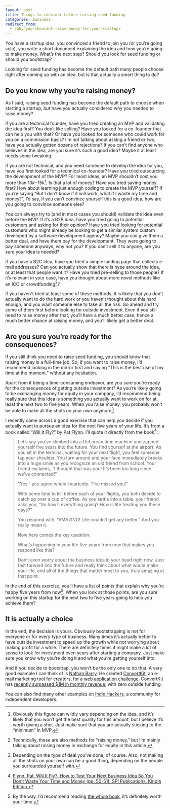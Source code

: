 ```yaml
---
layout: post
title: Things to consider before raising seed funding
categories: Business
redirect_from:
  - /why-you-shouldnt-raise-money-for-your-startup/
---
```


You have a startup idea, you convinced a friend to join you (or you’re going solo), you write a short document explaining the idea and how you’re going to make money. What’s the next step? Should you look for seed funding or should you bootstrap?

Looking for seed funding has become the default path many people choose right after coming up with an idea, but is that actually a smart thing to do?

## Do you know why you’re raising money?
As I said, raising seed funding has become the default path to choose when starting a startup, but have you actually considered why you needed to raise money?

If you are a technical founder, have you tried creating an MVP and validating the idea first? You don’t like selling? Have you looked for a co-founder that can help you with that? Or have you looked for someone who could work for you on a commission basis? I’m not talking about asking a friend or two, have you actually gotten dozens of rejections? If you can’t find anyone who believes in the idea, are you sure it’s such a good idea? Maybe it at least needs some tweaking.

If you are not technical, and you need someone to develop the idea for you, have you first looked for a technical co-founder? Have you tried outsourcing the development of the MVP? For most ideas, an MVP shouldn’t cost you more than $10k-$15k[^1]. Is that a lot of money? Have you tried saving money first? How about learning just enough coding to create the MVP yourself? If you’re saying “But I don’t know if it will work, what if I waste my time and money?”, I’d say, if you can’t convince yourself this is a good idea, how are you going to convince someone else?

You can always try to (and in most cases you should) validate the idea even before the MVP. If it’s a B2B idea, have you tried going to potential customers and asking for their opinion? Have you tried looking for potential customers who might already be looking to get a similar system custom developed by a software development agency? Maybe you can give them a better deal, and have them pay for the development. They were going to pay someone anyways, why not you? If you can’t sell it to anyone, are you sure your idea is needed?

If you have a B2C idea, have you tried a simple landing page that collects e-mail addresses? Can you actually show that there is hype around the idea, or at least that people want it? Have you tried pre-selling to those people? If it’s relevant in your case, have you thought about more novel methods like an ICO or crowdfunding[^2]?

If you haven't tried at least some of these methods, it is likely that you don’t actually want to do the hard work or you haven’t thought about this hard enough, and you want someone else to take all the risk. Go ahead and try some of them first before looking for outside investment. Even if you still need to raise money after that, you’ll have a much better case, hence a much better chance at raising money, and you'll likely get a better deal.

## Are you sure you’re ready for the consequences?
If you still think you need to raise seed funding, you should know that raising money is a full-time job. So, if you want to raise money, I’d recommend looking in the mirror first and saying “This is the best use of my time at the moment.” without any hesitation.

Apart from it being a time-consuming endeavor, are you sure you’re ready for the consequences of getting outside investment? As you’re likely going to be exchanging money for equity in your company, I’d recommend being really sure that this idea is something you actually want to work on for at least the next two to five years. When you raise money, you probably won’t be able to make all the shots on your own anymore[^3].

I recently came across a good exercise that can help you decide if you actually want to pursue an idea for the next five years of your life. It’s from a book called [“Will It Fly?”](https://amzn.to/2rFurQG) by [Pat Flynn](https://www.smartpassiveincome.com/). I’ll quote it directly from the book[^4]:

> Let’s say you’ve climbed into a DeLorean time machine and zapped yourself five years into the future. You find yourself at the airport. As you sit in the terminal, waiting for your next flight, you feel someone tap your shoulder. You turn around and your face immediately breaks into a huge smile as you recognize an old friend from school. Your friend exclaims, “I thought that was you! It’s been too long since we’ve connected!”
>
> “Yes,” you agree whole-heartedly. “I’ve missed you!”
>
> With some time to kill before each of your flights, you both decide to catch up over a cup of coffee. As you settle into a table, your friend asks you, “So how’s everything going? How is life treating you these days?”
>
> You respond with, “AMAZING! Life couldn’t get any better.” And you really mean it.
>
> Now here comes the key question:
>
> What’s happening in your life five years from now that makes you respond like this?
>
> Don’t even worry about the business idea in your head right now. Just fast forward into the future and really think about what would make your life, and all of the things that matter most to you, truly amazing at that point.

In the end of this exercise, you’ll have a list of points that explain why you’re happy five years from now[^5]. When you look at those points, are you sure working on this startup for the next two to five years going to help you achieve them?

## It is actually a choice
In the end, the decision is yours. Obviously bootstrapping is not for everyone or for every type of business. Many times it’s actually better to have outside investment to speed up the growth while not worrying about making profit for a while. There are definitely times it might make a lot of sense to look for investment even years after starting a company. Just make sure you know why you’re doing it and what you’re getting yourself into.

And if you decide to bootstrap, you won’t be the only one to do that. A very good example I can think of is [Nathan Barry](http://nathanbarry.com/). He created [ConvertKit](https://mbsy.co/m3wjj), an e-mail marketing tool for creators, for a [web application challenge](http://nathanbarry.com/category/the-web-app-challenge/). ConvertKit has [recently surpassed $1M in monthly revenue](https://convertkit.baremetrics.com/), with zero outside funding.

You can also find many other examples on [Indie Hackers](https://www.indiehackers.com/), a community for independent developers.

[^1]: Obviously this figure can wildly vary depending on the idea, and it’s likely that you won’t get the best quality for this amount, but I believe it’s worth giving a shot. Just make sure that you are actually sticking to the “minimum” in MVP.
[^2]: Technically, these are also methods for “raising money,” but I’m mainly talking about raising money in exchange for equity in this article.
[^3]: Depending on the type of deal you’ve done, of course. Also, not making all the shots on your own can be a good thing, depending on the people you surrounded yourself with.
[^4]: [Flynn, Pat. Will It Fly?: How to Test Your Next Business Idea So You Don’t Waste Your Time and Money (pp. 50-51). SPI Publications. Kindle Edition.](https://amzn.to/2rFurQG)
[^5]: By the way, I’d recommend reading [the whole book](https://amzn.to/2rFurQG), it’s definitely worth your time.
